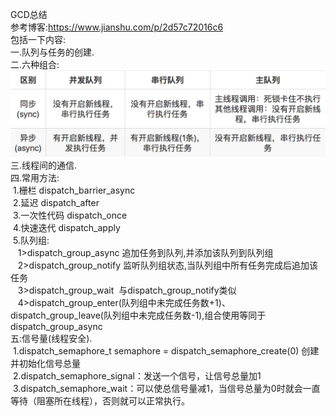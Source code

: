 GCD总结<br/>
参考博客:https://www.jianshu.com/p/2d57c72016c6<br/>
包括一下内容:<br/>
一.队列与任务的创建.<br/>
二.六种组合:<br/>
![image](https://github.com/ChenYangGitfun/GCD/raw/master/GCD/6.png)<br/>
三.线程间的通信.<br/>
四.常用方法:<br/>
  1.栅栏 dispatch_barrier_async<br/>
  2.延迟 dispatch_after<br/>
  3.一次性代码 dispatch_once<br/>
  4.快速迭代 dispatch_apply<br/>
  5.队列组:<br/>
    1>dispatch_group_async 追加任务到队列,并添加该队列到队列组 <br/>
    2>dispatch_group_notify 监听队列组状态,当队列组中所有任务完成后追加该任务 <br/>
    3>dispatch_group_wait  与dispatch_group_notify类似<br/>
    4>dispatch_group_enter(队列组中未完成任务数+1)、dispatch_group_leave(队列组中未完成任务数-1),组合使用等同于dispatch_group_async<br/>
五:信号量(线程安全).<br/>
  1.dispatch_semaphore_t semaphore = dispatch_semaphore_create(0) 创建并初始化信号总量<br/>
  2.dispatch_semaphore_signal：发送一个信号，让信号总量加1<br/>
  3.dispatch_semaphore_wait：可以使总信号量减1，当信号总量为0时就会一直等待（阻塞所在线程），否则就可以正常执行。<br/>
